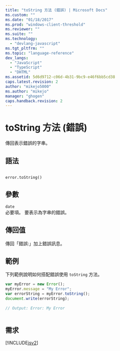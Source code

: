 ```yaml
---
title: "toString 方法 (錯誤) | Microsoft Docs"
ms.custom: ""
ms.date: "01/18/2017"
ms.prod: "windows-client-threshold"
ms.reviewer: ""
ms.suite: ""
ms.technology: 
  - "devlang-javascript"
ms.tgt_pltfrm: ""
ms.topic: "language-reference"
dev_langs: 
  - "JavaScript"
  - "TypeScript"
  - "DHTML"
ms.assetid: 5d6d9712-c06d-4b31-9bc9-e46f6bb5cd38
caps.latest.revision: 2
author: "mikejo5000"
ms.author: "mikejo"
manager: "ghogen"
caps.handback.revision: 2
---
```

# toString 方法 (錯誤)
傳回表示錯誤的字串。  
  
## 語法  
  
```  
  
error.toString()  
```  
  
## 參數  
 `date`  
 必要項。  要表示為字串的錯誤。  
  
## 傳回值  
 傳回「錯誤:」加上錯誤訊息。  
  
## 範例  
 下列範例說明如何搭配錯誤使用 `toString` 方法。  
  
```javascript  
var myError = new Error();  
myError.message = "My Error";  
var errorString = myError.toString();  
document.write(errorString);  
  
// Output: Error: My Error  
  
```  
  
## 需求  
 [!INCLUDE[jsv2](../../javascript/reference/includes/jsv2-md.md)]